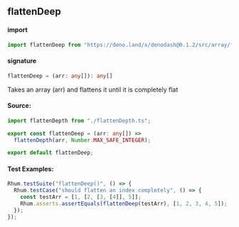 
## flattenDeep

#### import
```typescript
import flattenDeep from "https://deno.land/x/denodash@0.1.2/src/array/flattenDeep.ts"
```

#### signature
```typescript
flattenDeep = (arr: any[]): any[]
```

Takes an array (arr) and flattens it until it is completely flat

#### Source:

```typescript
import flattenDepth from "./flattenDepth.ts";

export const flattenDeep = (arr: any[]) =>
  flattenDepth(arr, Number.MAX_SAFE_INTEGER);

export default flattenDeep;

```

#### Test Examples: 

```typescript
Rhum.testSuite("flattenDeep()", () => {
  Rhum.testCase("should flatten an index completely", () => {
    const testArr = [1, [2, [3, [4]], 5]];
    Rhum.asserts.assertEquals(flattenDeep(testArr), [1, 2, 3, 4, 5]);
  });
});
```

  